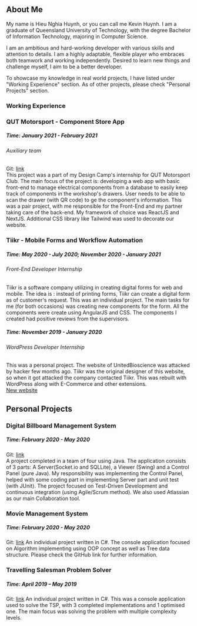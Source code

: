 ## About Me

My name is Hieu Nghia Huynh, or you can call me Kevin Huynh. I am a graduate of Queensland University of Technology, with the degree Bachelor of Information Technology, majoring in Computer Science.

I am an ambitious and hard-working developer with various skills and attention to details. I am a highly adaptable, flexible player who embraces both teamwork and working independently. Desired to learn new things and challenge myself, I aim to be a better developer.

To showcase my knowledge in real world projects, I have listed under "Working Experience" section. As of other projects, please check "Personal Projects" section.

### Working Experience

### QUT Motorsport - Component Store App

##### Time: January 2021 - February 2021

###### Auxiliary team

Git: [link](https://github.com/KevinHuynh666/component-store)  
This project was a part of my Design Camp's internship for QUT Motorsport Club. The main focus of the project is: developing a web app with basic front-end to manage electrical components from a database to easily keep track of components in the workshop's drawers. User needs to be able to scan the drawer (with QR code) to ge the component's information.
This was a pair project, with me responsible for the Front-End and my partner taking care of the back-end. My framework of choice was ReactJS and NextJS. Additional CSS library like Tailwind was used to decorate our website.

### Tiikr - Mobile Forms and Workflow Automation

##### Time: May 2020 - July 2020; November 2020 - January 2021

###### Front-End Developer Internship

Tiikr is a software company utilizing in creating digital forms for web and mobile. The idea is : instead of printing forms, Tiikr can create a digital form as of customer's request. This was an individual project. The main tasks for me (for both occasions) was creating new components for the form. All the components were create using AngularJS and CSS. The components I created had positive reviews from the supervisors.

##### Time: November 2019 - January 2020

###### WordPress Developer Internship

This was a personal project. The website of UnitedBioscience was attacked by hacker few months ago. Tiikr was the original designer of this website, so when it got attacked the company contacted Tiikr. This was rebuilt with WordPress along with E-Commerce and other extensions.  
[New website](https://www.unitedbiosciences.com.au/)

## Personal Projects

### Digital Billboard Management System

##### Time: February 2020 - May 2020

Git: [link](https://github.com/KevinHuynh666/Billboard-Management-System)  
A project completed in a team of four using Java. The application consists of 3 parts: A Server(Socket.io and SQLLite), a Viewer (Swing) and a Control Panel (pure Java). My responsibility was implementing the Control Panel, helped with some coding part in implementing Server part and unit test (with JUnit). The project focused on Test-Driven Development and continuous integration (using Agile/Scrum method). We also used Atlassian as our main Collaboration tool.

### Movie Management System

##### Time: February 2020 - May 2020

Git: [link](https://github.com/KevinHuynh666/MovieLibraryManagement)
An individual project written in C#. The console application focused on Algorithm implementing using OOP concept as well as Tree data structure. Please check the GitHub link for further information.

### Travelling Salesman Problem Solver

##### Time: April 2019 – May 2019

Git: [link](https://github.com/KevinHuynh666/TSP)
An individual project written in C#. This was a console application used to solve the TSP, with 3 completed implementations and 1 optimised one. The main focus was solving the problem with multiple complexity levels.
